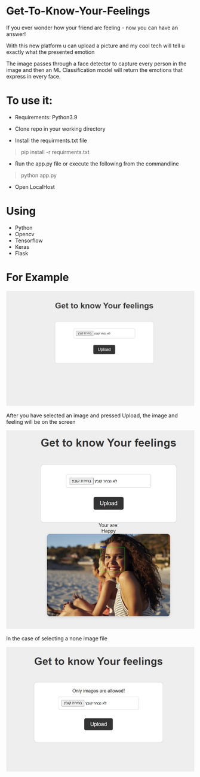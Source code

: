 # Get-To-Know-Your-Feelings
If you ever wonder how your friend are feeling  - now you can have an answer!

With this new platform u can upload a picture and my cool tech will tell u exactly what the presented emotion

The image passes through a face detector to capture every person in the image and then an ML Classification model will return the emotions that express in every face.
# To use it:

- Requirements: Python3.9

- Clone repo in your working directory

- Install the requirments.txt file 
> pip install -r requirments.txt

- Run the app.py file or execute the following from the commandline
> python app.py

- Open LocalHost

# Using 
- Python
- Opencv
- Tensorflow
- Keras
- Flask

# For Example
![alt text](https://github.com/Yair-BD/Get-To-Know-Your-Feelings/blob/master/static/sys_images/Hello_page.jpg)

After you have selected an image and pressed Upload, the image and feeling will be on the screen

![alt text](https://github.com/Yair-BD/Get-To-Know-Your-Feelings/blob/master/static/sys_images/Detect_display.jpg)

In the case of selecting a none image file

![alt text](https://github.com/Yair-BD/Get-To-Know-Your-Feelings/blob/master/static/sys_images/Error_display.jpg)
